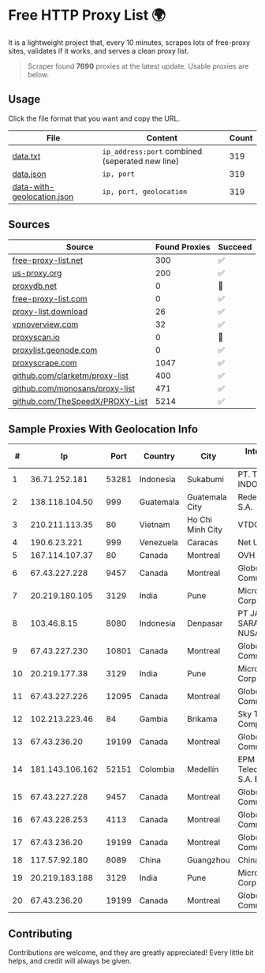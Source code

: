 
# Free HTTP Proxy List 🌍

It is a lightweight project that, every 10 minutes, scrapes lots of free-proxy sites, validates if it works, and serves a clean proxy list.


> Scraper found **7690** proxies at the latest update. Usable proxies are below.

## Usage

Click the file format that you want and copy the URL.


|File|Content|Count|
|----|-------|-----|
|[data.txt](https://raw.githubusercontent.com/themiralay/Proxy-List-World/master/data.txt)|`ip_address:port` combined (seperated new line)|319|
|[data.json](https://raw.githubusercontent.com/themiralay/Proxy-List-World/master/data.json)|`ip, port`|319|
|[data-with-geolocation.json](https://raw.githubusercontent.com/themiralay/Proxy-List-World/master/data-with-geolocation.json)|`ip, port, geolocation`|319|

## Sources

|Source|Found Proxies|Succeed|
|------|-------------|-------|
|[free-proxy-list.net](https://free-proxy-list.net)|300|✅|
|[us-proxy.org](https://www.us-proxy.org)|200|✅|
|[proxydb.net](http://proxydb.net)|0|🚫|
|[free-proxy-list.com](https://free-proxy-list.com/?page=&port=&type%5B%5D=http&type%5B%5D=https&up_time=0&search=Search)|0|✅|
|[proxy-list.download](https://www.proxy-list.download/HTTP)|26|✅|
|[vpnoverview.com](https://vpnoverview.com/privacy/anonymous-browsing/free-proxy-servers)|32|✅|
|[proxyscan.io](https://www.proxyscan.io)|0|🚫|
|[proxylist.geonode.com](https://proxylist.geonode.com/api/proxy-list?limit=300&page=1&sort_by=lastChecked&sort_type=desc&protocols=http,https)|0|✅|
|[proxyscrape.com](https://api.proxyscrape.com/v2/?request=displayproxies&protocol=http&timeout=10000&country=all&ssl=all&anonymity=all)|1047|✅|
|[github.com/clarketm/proxy-list](https://raw.githubusercontent.com/clarketm/proxy-list/master/proxy-list-raw.txt)|400|✅|
|[github.com/monosans/proxy-list](https://raw.githubusercontent.com/monosans/proxy-list/main/proxies/http.txt)|471|✅|
|[github.com/TheSpeedX/PROXY-List](https://raw.githubusercontent.com/TheSpeedX/PROXY-List/master/http.txt)|5214|✅|


## Sample Proxies With Geolocation Info

|#|Ip|Port|Country|City|Internet Service Provider|
|-|--|----|-------|----|-------------------------|
|1|36.71.252.181|53281|Indonesia|Sukabumi|PT. TELKOM INDONESIA|
|2|138.118.104.50|999|Guatemala|Guatemala City|Redes Y Tecnologia S.A.|
|3|210.211.113.35|80|Vietnam|Ho Chi Minh City|VTDC|
|4|190.6.23.221|999|Venezuela|Caracas|Net Uno|
|5|167.114.107.37|80|Canada|Montreal|OVH SAS|
|6|67.43.227.228|9457|Canada|Montreal|GloboTech Communications|
|7|20.219.180.105|3129|India|Pune|Microsoft Corporation|
|8|103.46.8.15|8080|Indonesia|Denpasar|PT JARINGANKU SARANA NUSANTARA|
|9|67.43.227.230|10801|Canada|Montreal|GloboTech Communications|
|10|20.219.177.38|3129|India|Pune|Microsoft Corporation|
|11|67.43.227.226|12095|Canada|Montreal|GloboTech Communications|
|12|102.213.223.46|84|Gambia|Brikama|Sky Telecom Company Limited|
|13|67.43.236.20|19199|Canada|Montreal|GloboTech Communications|
|14|181.143.106.162|52151|Colombia|Medellín|EPM Telecomunicaciones S.A. E.S.P.|
|15|67.43.227.228|9457|Canada|Montreal|GloboTech Communications|
|16|67.43.228.253|4113|Canada|Montreal|GloboTech Communications|
|17|67.43.236.20|19199|Canada|Montreal|GloboTech Communications|
|18|117.57.92.180|8089|China|Guangzhou|Chinanet|
|19|20.219.183.188|3129|India|Pune|Microsoft Corporation|
|20|67.43.236.20|19199|Canada|Montreal|GloboTech Communications|



## Contributing

Contributions are welcome, and they are greatly appreciated! Every
little bit helps, and credit will always be given.


